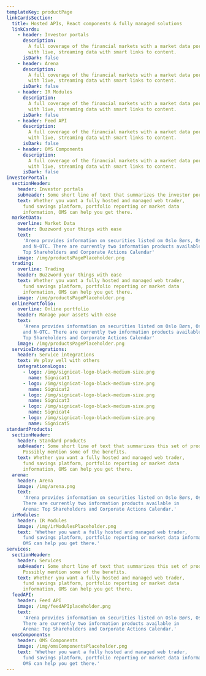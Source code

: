 ```yaml
---
templateKey: productPage
linkCardsSection:
  title: Hosted APIs, React components & fully managed solutions
  linkCards:
    - header: Investor portals
      description:
        A full coverage of the financial markets with a market data portal
        with live, streaming data with smart links to content.
      isDark: false
    - header: Arena
      description:
        A full coverage of the financial markets with a market data portal
        with live, streaming data with smart links to content.
      isDark: false
    - header: IR Modules
      description:
        A full coverage of the financial markets with a market data portal
        with live, streaming data with smart links to content.
      isDark: false
    - header: Feed API
      description:
        A full coverage of the financial markets with a market data portal
        with live, streaming data with smart links to content.
      isDark: false
    - header: OMS Components
      description:
        A full coverage of the financial markets with a market data portal
        with live, streaming data with smart links to content.
      isDark: false
investorPortal:
  sectionHeader:
    header: Investor portals
    subHeader: Some short line of text that summarizes the investor portals
    text: Whether you want a fully hosted and managed web trader,
      fund savings platform, portfolio reporting or market data
      information, OMS can help you get there.
  marketData:
    overline: Market Data
    header: Buzzword your things with ease
    text:
      'Arena provides information on securities listed om Oslo Børs, Oslo Axess
      and N-OTC. There are currently two information products available in Arena:
      Top Shareholders and Corporate Actions Calendar'
    image: /img/productsPagePlaceholder.png
  trading:
    overline: Trading
    header: Buzzword your things with ease
    text: Whether you want a fully hosted and managed web trader,
      fund savings platform, portfolio reporting or market data
      information, OMS can help you get there.
    image: /img/productsPagePlaceholder.png
  onlinePortfolio:
    overline: Online portfolio
    header: Manage your assets with ease
    text:
      'Arena provides information on securities listed om Oslo Børs, Oslo Axess
      and N-OTC. There are currently two information products available in Arena:
      Top Shareholders and Corporate Actions Calendar'
    image: /img/productsPagePlaceholder.png
  serviceIntegrations:
    header: Service integrations
    text: We play well with others
    integrationsLogos:
      - logo: /img/signicat-logo-black-medium-size.png
        name: Signicat1
      - logo: /img/signicat-logo-black-medium-size.png
        name: Signicat2
      - logo: /img/signicat-logo-black-medium-size.png
        name: Signicat3
      - logo: /img/signicat-logo-black-medium-size.png
        name: Signicat4
      - logo: /img/signicat-logo-black-medium-size.png
        name: Signicat5
standardProducts:
  sectionHeader:
    header: Standard products
    subHeader: Some short line of text that summarizes this set of products.
      Possibly mention some of the benefits.
    text: Whether you want a fully hosted and managed web trader,
      fund savings platform, portfolio reporting or market data
      information, OMS can help you get there.
  arena:
    header: Arena
    image: /img/arena.png
    text:
      'Arena provides information on securities listed on Oslo Børs, Oslo Axess and N-OTC.
      There are currently two information products available in
      Arena: Top Shareholders and Corporate Actions Calendar.'
  irModules:
    header: IR Modules
    image: /img/irModulesPlaceholder.png
    text: 'Whether you want a fully hosted and managed web trader,
      fund savings platform, portfolio reporting or market data information,
      OMS can help you get there.'
services:
  sectionHeader:
    header: Services
    subHeader: Some short line of text that summarizes this set of products.
      Possibly mention some of the benefits.
    text: Whether you want a fully hosted and managed web trader,
      fund savings platform, portfolio reporting or market data
      information, OMS can help you get there.
  feedAPI:
    header: Feed API
    image: /img/feedAPIplaceholder.png
    text:
      'Arena provides information on securities listed on Oslo Børs, Oslo Axess and N-OTC.
      There are currently two information products available in
      Arena: Top Shareholders and Corporate Actions Calendar.'
  omsComponents:
    header: OMS Components
    image: /img/omsComponentsPlaceholder.png
    text: 'Whether you want a fully hosted and managed web trader,
      fund savings platform, portfolio reporting or market data information,
      OMS can help you get there.'
---
```


